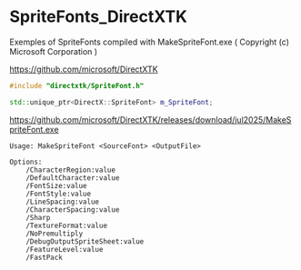 # SpriteFonts_DirectXTK
Exemples of SpriteFonts compiled with MakeSpriteFont.exe ( Copyright (c) Microsoft Corporation )

https://github.com/microsoft/DirectXTK

```cpp
#include "directxtk/SpriteFont.h"

std::unique_ptr<DirectX::SpriteFont> m_SpriteFont;
```

https://github.com/microsoft/DirectXTK/releases/download/jul2025/MakeSpriteFont.exe

```shell
Usage: MakeSpriteFont <SourceFont> <OutputFile>

Options:
    /CharacterRegion:value
    /DefaultCharacter:value
    /FontSize:value
    /FontStyle:value
    /LineSpacing:value
    /CharacterSpacing:value
    /Sharp
    /TextureFormat:value
    /NoPremultiply
    /DebugOutputSpriteSheet:value
    /FeatureLevel:value
    /FastPack
```
